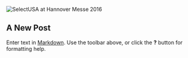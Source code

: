 ![SelectUSA at Hannover Messe 2016]({{site.baseurl}}/images/HM16Banner_white.jpg)
## A New Post

Enter text in [Markdown](http://daringfireball.net/projects/markdown/). Use the toolbar above, or click the **?** button for formatting help.
